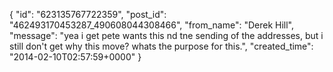  {
   "id": "623135767722359",
   "post_id": "462493170453287_490608044308466",
   "from_name": "Derek Hill",
   "message": "yea i get pete wants this nd tne sending of the addresses, but i still don't get why this move? whats the purpose for this.",
   "created_time": "2014-02-10T02:57:59+0000"
 }
